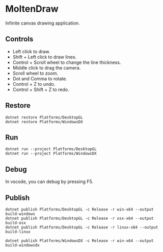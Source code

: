 # MoltenDraw
Infinite canvas drawing application.

## Controls

* Left click to draw.
* Shift + Left click to draw lines.
* Control + Scroll wheel to change the line thickness.
* Middle click to drag the camera.
* Scroll wheel to zoom.
* Dot and Comma to rotate.
* Control + Z to undo.
* Control + Shift + Z to redo.

## Restore

```
dotnet restore Platforms/DesktopGL
dotnet restore Platforms/WindowsDX
```

## Run

```
dotnet run --project Platforms/DesktopGL
dotnet run --project Platforms/WindowsDX
```

## Debug

In vscode, you can debug by pressing F5.

## Publish

```
dotnet publish Platforms/DesktopGL -c Release -r win-x64 --output build-windows
dotnet publish Platforms/DesktopGL -c Release -r osx-x64 --output build-osx
dotnet publish Platforms/DesktopGL -c Release -r linux-x64 --output build-linux
```

```
dotnet publish Platforms/WindowsDX -c Release -r win-x64 --output build-windowsdx
```
